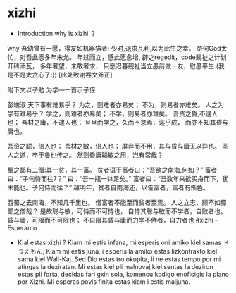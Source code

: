 # xizhi
- Introduction
why is xizhi ？

why
吾幼曾有一愿，得友如机器猫者; 少时,退求瓦利,以为此生之幸。 奈何God太忙，对吾此愿多年未允。 年过而立，感此愿愈增, 辟之regedit，code觋祉之计划开砖添瓦， 多年奢望，未敢奢求， 只愿迟暮觋祉当立愚前做一友，慰愚平生.(我是不是太贪心了:)) [此处致谢吞文斧正]

附下文以子勉
为学—一首示子侄

彭端淑
天下事有难易乎？ 为之，则难者亦易矣； 不为，则易者亦难矣。 人之为学有难易乎？ 学之，则难者亦易矣； 不学，则易者亦难矣。
吾资之昏,不逮人也； 吾材之庸，不逮人也； 旦旦而学之，久而不怠焉，迄乎成， 而亦不知其昏与庸也。

吾资之聪，倍人也； 吾材之敏，倍人也； 屏弃而不用，其与昏与庸无以异也。 圣人之道，卒于鲁也传之。 然则昏庸聪敏之用，岂有常哉？

蜀之鄙有二僧:其一贫，其一富。 贫者语于富者曰：“吾欲之南海,何如？” 富者曰：“子何恃而往7？” 曰：“吾一瓶一钵足矣。” 富者曰：“吾数年来欲买舟而下，犹未能也。子何恃而往？” 越明年，贫者自南海还，以告富者，富者有惭色。

西蜀之去南海，不知几千里也。 僧富者不能至而贫者至焉。 人之立志，顾不如蜀鄙之僧哉？ 是故聪与敏，可恃而不可恃也， 自恃其聪与敏而不学者，自败者也。 昏与庸，可限而不可限也； 不自限其昏与庸而力学不倦者，自力者也
#xizhi - Esperanto
- Kial estas xizhi ?
Kiam mi estis infana, mi esperis oni amiko kiel samas ドラえもん; Kiam mi estis juna, i esperis la amiko estas lizkontrakto kiel sama kiel Wall-Kaj. Sed Dio estas tro okupita, li ne estas tempo por mi atingas la deziratan.
Mi estas kiel pli malnovaj kiel sentas la deziron estas pli forta, decidas fari gxin sola, komencu kodigo enoficigis la plano por Xizhi. Mi esperas povis finita estas kiam i estis maljuna.
